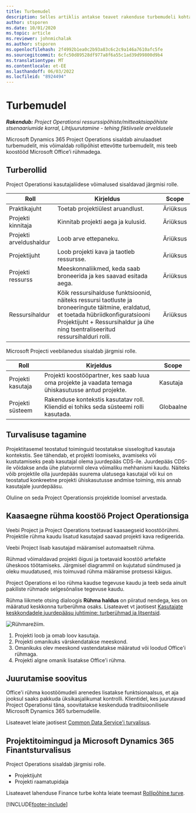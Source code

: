 ```yaml
---
title: Turbemudel
description: Selles artiklis antakse teavet rakenduse turbemudeli kohta Dynamics 365 Project Operations.
author: stsporen
ms.date: 10/01/2020
ms.topic: article
ms.reviewer: johnmichalak
ms.author: stsporen
ms.openlocfilehash: 2f4992b1ea0c2b93a83c6c2c9a146a7610afc5fe
ms.sourcegitcommit: 6cfc50d89528df977a8f6a55c1ad39d99800d9b4
ms.translationtype: MT
ms.contentlocale: et-EE
ms.lasthandoff: 06/03/2022
ms.locfileid: "8924494"
---
```

# <a name="security-model"></a>Turbemudel

_**Rakendub:** Project Operationsi ressurssipõhiste/mitteaktsiapõhiste stsenaariumide korral,  Lihtjuurutamine - tehing fiktiivsele arveldusele_



Microsoft Dynamics 365 Project Operations sisaldab ainulaadset turbemudelit, mis võimaldab rollipõhist ettevõtte turbemudelit, mis teeb koostööd Microsoft Office’i rühmadega. 


## <a name="security-roles"></a>Turberollid
Project Operationsi kasutajaliidese võimalused sisaldavad järgmisi rolle.

| Roll                          | Kirjeldus                                                                                                                                                                 | Scope |
|-------------------------------|-----------------------------------------------------------------------------------------------------------------------------------------------------------------------------|------|
| Praktikajuht              | Toetab projektiülest aruandlust.                                                                                                            | Äriüksus              |
| Projekti kinnitaja              | Kinnitab projekti aega ja kulusid.                                                                                                                              | Äriüksus |
| Projekti arveldushaldur | Loob arve ettepaneku.                                                                                                                                                 | Äriüksus |
| Projektijuht               | Loob projekti kava ja taotleb ressursse.                                                                                                                              | Äriüksus |
| Projekti ressurss              | Meeskonnaliikmed, keda saab broneerida ja kes saavad esitada aega.                                                                                                          | Äriüksus|
| Ressursihaldur              | Kõik ressursihalduse funktsioonid, näiteks ressursi taotluste ja broneeringute täitmine, eraldatud, et toetada hübriidkonfiguratsiooni Projektijuht + Ressursihaldur ja ühe ning tsentraliseeritud ressursihalduri rolli. | Äriüksus |


Microsoft Projecti veebilanedus sisaldab järgmisi rolle.

| Roll           | Kirjeldus                                                                                                        | Scope  |
|----------------|--------------------------------------------------------------------------------------------------------------------|--------|
| Projekti kasutaja   | Projekti koostööpartner, kes saab luua oma projekte ja vaadata temaga ühiskasutusse antud projekte. | Kasutaja   |
| Projekti süsteem | Rakenduse kontekstis kasutatav roll. Kliendid ei tohiks seda süsteemi rolli kasutada.                                    | Globaalne |

## <a name="security-enforcement"></a>Turvalisuse tagamine
Projektitasemel teostatud toiminguid teostatakse sisselogitud kasutaja kontekstis. See tähendab, et projekti loomiseks, avamiseks või kustutamiseks peab kasutajal olema juurdepääs CDS-ile. Juurdepääs CDS-ile võidakse anda ühe platvormil oleva võimaliku mehhanismi kaudu. Näiteks võib projektile olla juurdepääs suurema ulatusega kasutajal või kui on teostatud konkreetne projekti ühiskasutusse andmise toiming, mis annab kasutajale juurdepääsu.

Oluline on seda Project Operationsis projektide loomisel arvestada.

## <a name="modern-group-collaboration-with-project-operations"></a>Kaasaegne rühma koostöö Project Operationsiga
Veebi Project ja Project Operations toetavad kaasaegseid koostöörühmi. Projektile rühma kaudu lisatud kasutajad saavad projekti kava redigeerida.

Veebi Project lisab kasutajad määramisel automaatselt rühma.

Rühmad võimaldavad projekti õigusi ja toetavaid koostöö artefakte üheskoos töötamiseks. Järgmisel diagrammil on kujutatud sündmused ja oleku muudatused, mis toimuvad rühma määramise protsessi käigus.

Project Operations ei loo rühma kaudse tegevuse kaudu ja teeb seda ainult pakiliste rühmade selgesõnalise tegevuse kaudu.

Rühma liikmete otsing dialoogis **Rühma haldus** on piiratud nendega, kes on määratud keskkonna turberühma osaks. Lisateavet vt jaotisest [Kasutajate keskkondadele juurdepääsu juhtimine: turberühmad ja litsentsid](/power-platform/admin/control-user-access).

![Rühmarežiim.](./media/groupsmode.png)

1. Projekti loob ja omab loov kasutaja.
2. Projekti omanikuks värskendatakse meeskond.
3. Omanikuks olev meeskond vastendatakse määratud või loodud Office'i rühmaga.
4. Projekti algne omanik lisatakse Office'i rühma.

## <a name="deployment-recommendation"></a>Juurutamise soovitus
Office'i rühma koostöömudeli arenedes lisatakse funktsionaalsus, et aja jooksul saaks pakkuda üksikasjalikumat kontrolli. Klientidel, kes juurutavad Project Operationsi täna, soovitatakse keskenduda traditsioonilisele Microsoft Dynamics 365 turbemudelile.

Lisateavet leiate jaotisest [Common Data Service'i turvalisus](/power-platform/admin/wp-security).

## <a name="project-operations-and-microsoft-dynamics-365-finance-security"></a>Projektitoimingud ja Microsoft Dynamics 365 Finantsturvalisus
Project Operations sisaldab järgmisi rolle.

- Projektijuht
- Projekti raamatupidaja

Lisateavet lahenduse Finance turbe kohta leiate teemast [Rollipõhine turve](/dynamics365/fin-ops-core/dev-itpro/sysadmin/role-based-security).




[!INCLUDE[footer-include](../includes/footer-banner.md)]